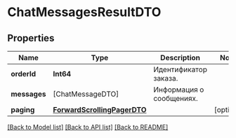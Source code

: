 # ChatMessagesResultDTO

## Properties
Name | Type | Description | Notes
------------ | ------------- | ------------- | -------------
**orderId** | **Int64** | Идентификатор заказа. | 
**messages** | [ChatMessageDTO] | Информация о сообщениях. | 
**paging** | [**ForwardScrollingPagerDTO**](ForwardScrollingPagerDTO.md) |  | [optional] 

[[Back to Model list]](../README.md#documentation-for-models) [[Back to API list]](../README.md#documentation-for-api-endpoints) [[Back to README]](../README.md)


